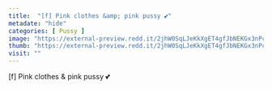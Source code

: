 ```yaml
---
title:  "[f] Pink clothes &amp; pink pussy 💕"
metadate: "hide"
categories: [ Pussy ]
image: "https://external-preview.redd.it/2jhW0SqLJeKkXgET4gfJbNEKGx3nPc4PAqtNQvYdr5I.jpg?auto=webp&s=fccd6168a87775b02631d9db19d01166efff5b58"
thumb: "https://external-preview.redd.it/2jhW0SqLJeKkXgET4gfJbNEKGx3nPc4PAqtNQvYdr5I.jpg?width=1080&crop=smart&auto=webp&s=d354aa8c6a9640a56662b78fda7e4a3d5168726d"
visit: ""
---
```

[f] Pink clothes &amp; pink pussy 💕

